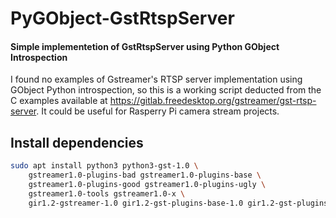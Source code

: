 # PyGObject-GstRtspServer
#### Simple implementetion of GstRtspServer using Python GObject Introspection
I found no examples of Gstreamer's RTSP server implementation using GObject Python introspection, so this is a working script deducted from the C examples available at https://gitlab.freedesktop.org/gstreamer/gst-rtsp-server.
It could be useful for Rasperry Pi camera stream projects.

Install dependencies
------------

```sh
sudo apt install python3 python3-gst-1.0 \
    gstreamer1.0-plugins-bad gstreamer1.0-plugins-base \
    gstreamer1.0-plugins-good gstreamer1.0-plugins-ugly \
    gstreamer1.0-tools gstreamer1.0-x \
    gir1.2-gstreamer-1.0 gir1.2-gst-plugins-base-1.0 gir1.2-gst-plugins-bad-1.0 gir1.2-gst-rtsp-server-1.0
```
